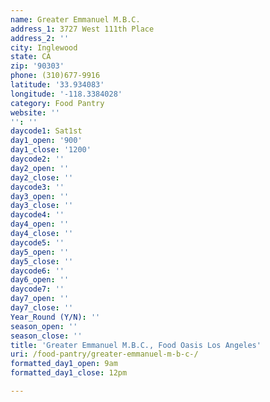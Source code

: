 ```yaml
---
name: Greater Emmanuel M.B.C.
address_1: 3727 West 111th Place
address_2: ''
city: Inglewood
state: CA
zip: '90303'
phone: (310)677-9916
latitude: '33.934083'
longitude: '-118.3384028'
category: Food Pantry
website: ''
'': ''
daycode1: Sat1st
day1_open: '900'
day1_close: '1200'
daycode2: ''
day2_open: ''
day2_close: ''
daycode3: ''
day3_open: ''
day3_close: ''
daycode4: ''
day4_open: ''
day4_close: ''
daycode5: ''
day5_open: ''
day5_close: ''
daycode6: ''
day6_open: ''
daycode7: ''
day7_open: ''
day7_close: ''
Year_Round (Y/N): ''
season_open: ''
season_close: ''
title: 'Greater Emmanuel M.B.C., Food Oasis Los Angeles'
uri: /food-pantry/greater-emmanuel-m-b-c-/
formatted_day1_open: 9am
formatted_day1_close: 12pm

---
```

